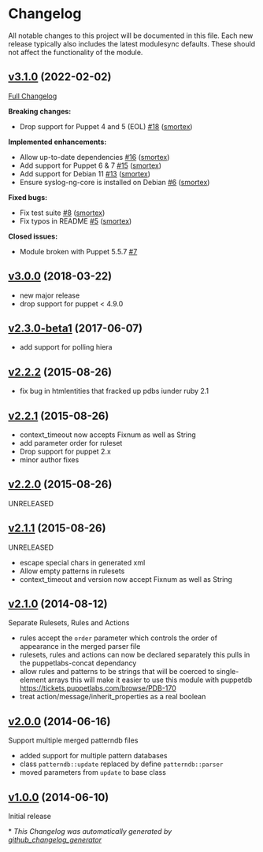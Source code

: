 # Changelog

All notable changes to this project will be documented in this file.
Each new release typically also includes the latest modulesync defaults.
These should not affect the functionality of the module.

## [v3.1.0](https://github.com/ccin2p3/puppet-patterndb/tree/v3.1.0) (2022-02-02)

[Full Changelog](https://github.com/ccin2p3/puppet-patterndb/compare/v3.0.0...v3.1.0)

**Breaking changes:**

- Drop support for Puppet 4 and 5 \(EOL\) [\#18](https://github.com/ccin2p3/puppet-patterndb/pull/18) ([smortex](https://github.com/smortex))

**Implemented enhancements:**

- Allow up-to-date dependencies [\#16](https://github.com/ccin2p3/puppet-patterndb/pull/16) ([smortex](https://github.com/smortex))
- Add support for Puppet 6 & 7 [\#15](https://github.com/ccin2p3/puppet-patterndb/pull/15) ([smortex](https://github.com/smortex))
- Add support for Debian 11 [\#13](https://github.com/ccin2p3/puppet-patterndb/pull/13) ([smortex](https://github.com/smortex))
- Ensure syslog-ng-core is installed on Debian [\#6](https://github.com/ccin2p3/puppet-patterndb/pull/6) ([smortex](https://github.com/smortex))

**Fixed bugs:**

- Fix test suite [\#8](https://github.com/ccin2p3/puppet-patterndb/pull/8) ([smortex](https://github.com/smortex))
- Fix typos in README [\#5](https://github.com/ccin2p3/puppet-patterndb/pull/5) ([smortex](https://github.com/smortex))

**Closed issues:**

- Module broken with Puppet 5.5.7 [\#7](https://github.com/ccin2p3/puppet-patterndb/issues/7)

## [v3.0.0](https://github.com/ccin2p3/puppet-patterndb/releases/tag/v3.0.0) (2018-03-22)

* new major release
* drop support for puppet < 4.9.0

## [v2.3.0-beta1](https://github.com/ccin2p3/puppet-patterndb/releases/tag/v2.3.0-beta1) (2017-06-07)

* add support for polling hiera

## [v2.2.2](https://github.com/ccin2p3/puppet-patterndb/releases/tag/v2.2.2) (2015-08-26)

* fix bug in htmlentities that fracked up pdbs iunder ruby 2.1

## [v2.2.1](https://github.com/ccin2p3/puppet-patterndb/releases/tag/v2.2.1) (2015-08-26)

* context_timeout now accepts Fixnum as well as String
* add parameter order for ruleset
* Drop support for puppet 2.x
* minor author fixes

## [v2.2.0](https://github.com/ccin2p3/puppet-patterndb/releases/tag/v2.2.0) (2015-08-26)

UNRELEASED

## [v2.1.1](https://github.com/ccin2p3/puppet-patterndb/releases/tag/v2.1.1) (2015-08-26)

UNRELEASED

* escape special chars in generated xml
* Allow empty patterns in rulesets
* context_timeout and version now accept Fixnum as well as String

## [v2.1.0](https://github.com/ccin2p3/puppet-patterndb/releases/tag/v2.1.0) (2014-08-12)

Separate Rulesets, Rules and Actions

* rules accept the `order` parameter which controls the order
  of appearance in the merged parser file
* rulesets, rules and actions can now be declared separately
  this pulls in the puppetlabs-concat dependancy
* allow rules and patterns to be strings
  that will be coerced to single-element arrays
  this will make it easier to use this module with puppetdb
  https://tickets.puppetlabs.com/browse/PDB-170
* treat action/message/inherit_properties as a real boolean

## [v2.0.0](https://github.com/ccin2p3/puppet-patterndb/releases/tag/v2.0.0) (2014-06-16)

Support multiple merged patterndb files

* added support for multiple pattern databases
* class `patterndb::update` replaced by define `patterndb::parser`
* moved parameters from `update` to base class

## [v1.0.0](https://github.com/ccin2p3/puppet-patterndb/releases/tag/v1.0.0) (2014-06-10)

Initial release


\* *This Changelog was automatically generated by [github_changelog_generator](https://github.com/github-changelog-generator/github-changelog-generator)*
